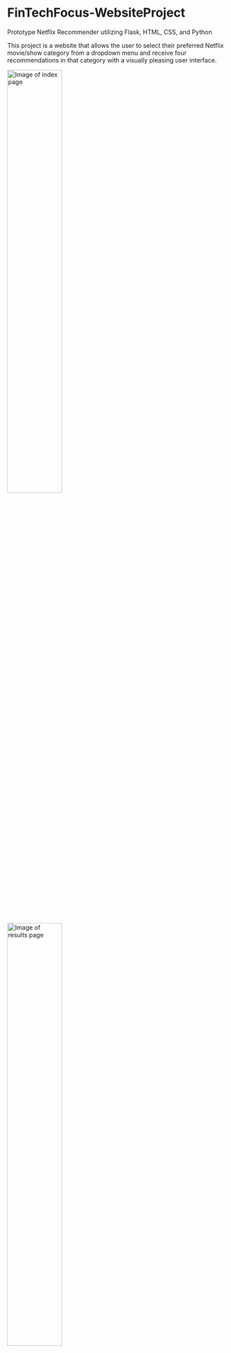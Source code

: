 # FinTechFocus-WebsiteProject
Prototype Netflix Recommender utilizing Flask, HTML, CSS, and Python

This project is a website that allows the user to select their preferred Netflix movie/show category from a dropdown menu and receive four recommendations in that category with a visually pleasing user interface.

<img src="https://github.com/danielledarfour/FinTechFocus-WebsiteProject/assets/67208809/0ab288a2-403f-4883-b1b9-762bcf05a5df" alt="Image of index page" width="50%"/>
<br></br>
<img src="https://github.com/danielledarfour/FinTechFocus-WebsiteProject/assets/67208809/c3d9cd10-416c-465d-ad4c-1fc38b771d0c" alt="Image of results page" width="50%"/>

##How to use 
